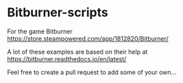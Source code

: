 # Bitburner-scripts

For the game Bitburner https://store.steampowered.com/app/1812820/Bitburner/

A lot of these examples are based on their help at https://bitburner.readthedocs.io/en/latest/

Feel free to create a pull request to add some of your own...